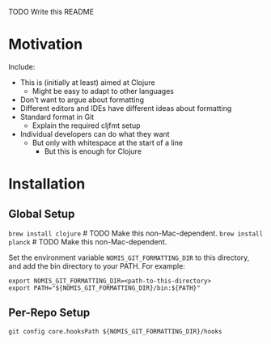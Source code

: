 TODO Write this README

# Motivation

Include:

- This is (initially at least) aimed at Clojure
  - Might be easy to adapt to other languages
- Don't want to argue about formatting
- Different editors and IDEs have different ideas about formatting
- Standard format in Git
  - Explain the required cljfmt setup
- Individual developers can do what they want
  - But only with whitespace at the start of a line
    - But this is enough for Clojure

# Installation

## Global Setup

`brew install clojure` # TODO Make this non-Mac-dependent.
`brew install planck`  # TODO Make this non-Mac-dependent.

Set the environment variable `NOMIS_GIT_FORMATTING_DIR` to this directory, and add the bin directory to your PATH. For example:

```
export NOMIS_GIT_FORMATTING_DIR=<path-to-this-directory>
export PATH="${NOMIS_GIT_FORMATTING_DIR}/bin:${PATH}"
```

## Per-Repo Setup

`git config core.hooksPath ${NOMIS_GIT_FORMATTING_DIR}/hooks`
